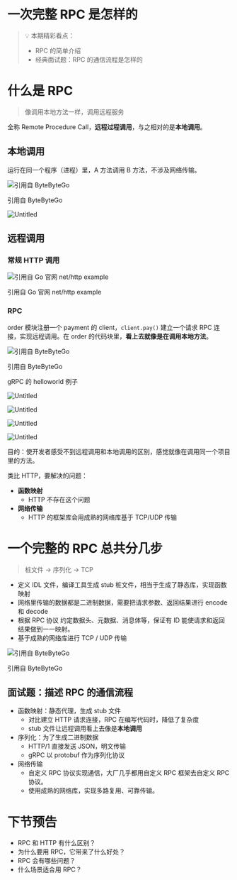 # 一次完整 RPC 是怎样的

> 💡 本期精彩看点：
> 
> - RPC 的简单介绍
> - 经典面试题：RPC 的通信流程是怎样的

# 什么是 RPC

> 像调用本地方法一样，调用远程服务
> 

全称 Remote Procedure Call，**远程过程调用**，与之相对的是**本地调用**。

## 本地调用

运行在同一个程序（进程）里，A 方法调用 B 方法，不涉及网络传输。

![引用自 ByteByteGo](assets/2051fe3c1119574f759ae483a038a5a2df200.png)

引用自 ByteByteGo

![Untitled](assets/2051fe3c1119574f759ae483a038a5a2df201.png)

## 远程调用

### 常规 HTTP 调用

![引用自 Go 官网 net/http example](assets/2051fe3c1119574f759ae483a038a5a2df202.png)

引用自 Go 官网 net/http example

### RPC

order 模块注册一个 payment 的 client，`client.pay()` 建立一个请求 RPC 连接，实现远程调用。在 order 的代码块里，**看上去就像是在调用本地方法**。

![引用自 ByteByteGo](assets/2051fe3c1119574f759ae483a038a5a2df203.png)

引用自 ByteByteGo

gRPC 的 helloworld 例子

![Untitled](assets/2051fe3c1119574f759ae483a038a5a2df204.png)

![Untitled](assets/2051fe3c1119574f759ae483a038a5a2df205.png)

![Untitled](assets/2051fe3c1119574f759ae483a038a5a2df206.png)

![Untitled](assets/2051fe3c1119574f759ae483a038a5a2df207.png)

目的：使开发者感受不到远程调用和本地调用的区别，感觉就像在调用同一个项目里的方法。

类比 HTTP，要解决的问题：

- **函数映射**
    - HTTP 不存在这个问题
- **网络传输**
    - HTTP 的框架库会用成熟的网络库基于 TCP/UDP 传输

# 一个完整的 RPC 总共分几步

> 桩文件 → 序列化 → TCP
> 
- 定义 IDL 文件，编译工具生成 stub 桩文件，相当于生成了静态库，实现函数映射
- 网络里传输的数据都是二进制数据，需要把请求参数、返回结果进行 encode 和 decode
- 根据 RPC 协议 约定数据头、元数据、消息体等，保证有 ID 能使请求和返回结果做到一一映射。
- 基于成熟的网络库进行 TCP / UDP 传输

![引用自 ByteByteGo](assets/2051fe3c1119574f759ae483a038a5a2df208.png)

引用自 ByteByteGo

## 面试题：描述 RPC 的通信流程

- 函数映射：静态代理，生成 stub 文件
    - 对比建立 HTTP 请求连接，RPC 在编写代码时，降低了复杂度
    - stub 文件让远程调用看上去像是**本地调用**
- 序列化：为了生成二进制数据
    - HTTP/1 直接发送 JSON，明文传输
    - gRPC 以 protobuf 作为序列化协议
- 网络传输
    - 自定义 RPC 协议实现通信，大厂几乎都用自定义 RPC 框架去自定义 RPC 协议。
    - 使用成熟的网络库，实现多路复用、可靠传输。

# 下节预告

- RPC 和 HTTP 有什么区别？
- 为什么要用 RPC，它带来了什么好处？
- RPC 会有哪些问题？
- 什么场景适合用 RPC？